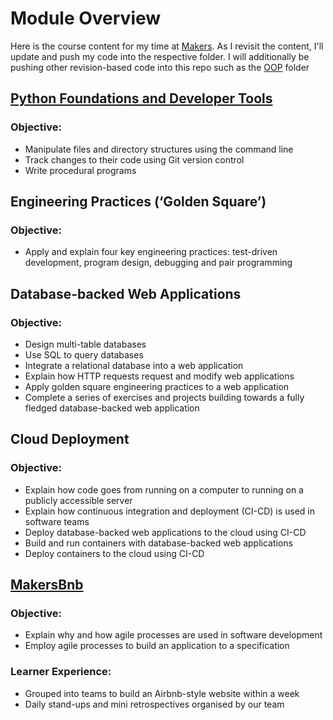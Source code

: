 # Module Overview

Here is the course content for my time at [Makers](https://makers.tech/). As I revisit the content, I'll update and push my code into the respective folder. I will additionally be pushing other revision-based code into this repo such as the [OOP](https://github.com/harhar2000/Makers-Learning/tree/main/OOP) folder

## [Python Foundations and Developer Tools](https://github.com/harhar2000/Makers-Learning/tree/main/Week%201%20-%20Python%20Foundations/)

### Objective:
- Manipulate files and directory structures using the command line
- Track changes to their code using Git version control
- Write procedural programs

## Engineering Practices (‘Golden Square’)

### Objective:
- Apply and explain four key engineering practices: test-driven development, program design, debugging and pair programming

## Database-backed Web Applications

### Objective:
- Design multi-table databases
- Use SQL to query databases
- Integrate a relational database into a web application
- Explain how HTTP requests request and modify web applications
- Apply golden square engineering practices to a web application
- Complete a series of exercises and projects building towards a fully fledged database-backed web application

## Cloud Deployment

### Objective:
- Explain how code goes from running on a computer to running on a publicly accessible server
- Explain how continuous integration and deployment (CI-CD) is used in software teams
- Deploy database-backed web applications to the cloud using CI-CD
- Build and run containers with database-backed web applications
- Deploy containers to the cloud using CI-CD

## [MakersBnb](https://github.com/harhar2000/MakersBnB)

### Objective:
- Explain why and how agile processes are used in software development
- Employ agile processes to build an application to a specification

### Learner Experience:
- Grouped into teams to build an Airbnb-style website within a week
- Daily stand-ups and mini retrospectives organised by our team
